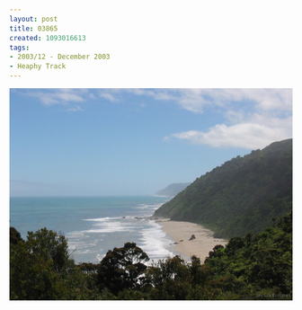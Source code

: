 ```yaml
---
layout: post
title: 03865
created: 1093016613
tags:
- 2003/12 - December 2003
- Heaphy Track
---
```


<img src="/image/images/03865-1336.jpg"/>

